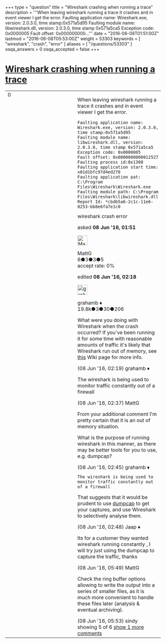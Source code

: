 +++
type = "question"
title = "Wireshark crashing when running a trace"
description = '''When leaving wireshark running a trace it crashes and in event viewer I get the error. Faulting application name: Wireshark.exe, version: 2.0.3.0, time stamp:0x571a5d95 Faulting module name: libwireshark.dll, version: 2.0.3.0, time stamp 0x571a5ca5 Exception code: 0x0000005 Fault offset: 0x000000000...'''
date = "2016-06-08T01:51:00Z"
lastmod = "2016-06-08T05:53:00Z"
weight = 53303
keywords = [ "wireshark", "crash", "error" ]
aliases = [ "/questions/53303" ]
osqa_answers = 0
osqa_accepted = false
+++

<div class="headNormal">

# [Wireshark crashing when running a trace](/questions/53303/wireshark-crashing-when-running-a-trace)

</div>

<div id="main-body">

<div id="askform">

<table id="question-table" style="width:100%;"><colgroup><col style="width: 50%" /><col style="width: 50%" /></colgroup><tbody><tr class="odd"><td style="width: 30px; vertical-align: top"><div class="vote-buttons"><span id="post-53303-upvote" class="ajax-command post-vote up" rel="nofollow" title="I like this post (click again to cancel)"> </span><div id="post-53303-score" class="post-score" title="current number of votes">0</div><span id="post-53303-downvote" class="ajax-command post-vote down" rel="nofollow" title="I dont like this post (click again to cancel)"> </span> <span id="favorite-mark" class="ajax-command favorite-mark" rel="nofollow" title="mark/unmark this question as favorite (click again to cancel)"> </span><div id="favorite-count" class="favorite-count"></div></div></td><td><div id="item-right"><div class="question-body"><p>When leaving wireshark running a trace it crashes and in event viewer I get the error.</p><pre><code>Faulting application name: Wireshark.exe, version: 2.0.3.0, time stamp:0x571a5d95
Faulting module name: libwireshark.dll, version: 2.0.3.0, time stamp 0x571a5ca5
Exception code: 0x0000005
Fault offset: 0x0000000000012527
Faulting process id:0x1308
Faulting application start time: x01d1bfc97d4ed270
Faulting application pat: C:\Program Files\Wireshark\Wireshark.exe
Faulting module path: C:\Program Files\Wireshark\libwireshark.dll
Report Id: *cbdb5a6-2c1c-11e6-8253-bb8e6fa7e1c0</code></pre></div><div id="question-tags" class="tags-container tags"><span class="post-tag tag-link-wireshark" rel="tag" title="see questions tagged &#39;wireshark&#39;">wireshark</span> <span class="post-tag tag-link-crash" rel="tag" title="see questions tagged &#39;crash&#39;">crash</span> <span class="post-tag tag-link-error" rel="tag" title="see questions tagged &#39;error&#39;">error</span></div><div id="question-controls" class="post-controls"></div><div class="post-update-info-container"><div class="post-update-info post-update-info-user"><p>asked <strong>08 Jun '16, 01:51</strong></p><img src="https://secure.gravatar.com/avatar/0bfabb44c662192bed32f1818643c715?s=32&amp;d=identicon&amp;r=g" class="gravatar" width="32" height="32" alt="MattG&#39;s gravatar image" /><p><span>MattG</span><br />
<span class="score" title="6 reputation points">6</span><span title="3 badges"><span class="badge1">●</span><span class="badgecount">3</span></span><span title="3 badges"><span class="silver">●</span><span class="badgecount">3</span></span><span title="5 badges"><span class="bronze">●</span><span class="badgecount">5</span></span><br />
<span class="accept_rate" title="Rate of the user&#39;s accepted answers">accept rate:</span> <span title="MattG has no accepted answers">0%</span></p></div><div class="post-update-info post-update-info-edited"><p><span> edited <strong>08 Jun '16, 02:18</strong> </span></p><img src="https://secure.gravatar.com/avatar/d2a7e24ca66604c749c7c88c1da8ff78?s=32&amp;d=identicon&amp;r=g" class="gravatar" width="32" height="32" alt="grahamb&#39;s gravatar image" /><p><span>grahamb ♦</span><br />
<span class="score" title="19834 reputation points"><span>19.8k</span></span><span title="3 badges"><span class="badge1">●</span><span class="badgecount">3</span></span><span title="30 badges"><span class="silver">●</span><span class="badgecount">30</span></span><span title="206 badges"><span class="bronze">●</span><span class="badgecount">206</span></span></p></div></div><div id="comments-container-53303" class="comments-container"><span id="53304"></span><div id="comment-53304" class="comment"><div id="post-53304-score" class="comment-score"></div><div class="comment-text"><p>What were you doing with Wireshark when the crash occurred? If you've been running it for some time with reasonable amounts of traffic it's likely that Wireshark run out of memory, see <a href="https://wiki.wireshark.org/KnownBugs/OutOfMemory">this</a> Wiki page for more info.</p></div><div id="comment-53304-info" class="comment-info"><span class="comment-age">(08 Jun '16, 02:19)</span> <span class="comment-user userinfo">grahamb ♦</span></div></div><span id="53305"></span><div id="comment-53305" class="comment"><div id="post-53305-score" class="comment-score"></div><div class="comment-text"><p>The wireshark is being used to monitor traffic constantly out of a firewall</p></div><div id="comment-53305-info" class="comment-info"><span class="comment-age">(08 Jun '16, 02:37)</span> <span class="comment-user userinfo">MattG</span></div></div><span id="53306"></span><div id="comment-53306" class="comment"><div id="post-53306-score" class="comment-score"></div><div class="comment-text"><p>From your additional comment I'm pretty certain that it is an out of memory situation.</p><p>What is the purpose of running wireshark in this manner, as there may be better tools for you to use, e.g. dumpcap?</p></div><div id="comment-53306-info" class="comment-info"><span class="comment-age">(08 Jun '16, 02:45)</span> <span class="comment-user userinfo">grahamb ♦</span></div></div><span id="53307"></span><div id="comment-53307" class="comment"><div id="post-53307-score" class="comment-score"></div><div class="comment-text"><pre><code>The wireshark is being used to monitor traffic constantly out of a firewall</code></pre><p>That suggests that it would be prudent to use <a href="https://www.wireshark.org/docs/man-pages/dumpcap.html">dumpcap</a> to get your captures, and use Wireshark to selectively analyse them.</p></div><div id="comment-53307-info" class="comment-info"><span class="comment-age">(08 Jun '16, 02:48)</span> <span class="comment-user userinfo">Jaap ♦</span></div></div><span id="53315"></span><div id="comment-53315" class="comment"><div id="post-53315-score" class="comment-score"></div><div class="comment-text"><p>Its for a customer they wanted wireshark running constantly , I will try just using the dumpcap to capture the traffic, thanks</p></div><div id="comment-53315-info" class="comment-info"><span class="comment-age">(08 Jun '16, 05:49)</span> <span class="comment-user userinfo">MattG</span></div></div><span id="53316"></span><div id="comment-53316" class="comment not_top_scorer"><div id="post-53316-score" class="comment-score"></div><div class="comment-text"><p>Check the ring buffer options allowing to write the output into a series of smaller files, as it is much more convenient to handle these files later (analysis &amp; eventual archiving).</p></div><div id="comment-53316-info" class="comment-info"><span class="comment-age">(08 Jun '16, 05:53)</span> <span class="comment-user userinfo">sindy</span></div></div></div><div id="comment-tools-53303" class="comment-tools"><span class="comments-showing"> showing 5 of 6 </span> <a href="#" class="show-all-comments-link">show 1 more comments</a></div><div class="clear"></div><div id="comment-53303-form-container" class="comment-form-container"></div><div class="clear"></div></div></td></tr></tbody></table>

</div>

</div>

